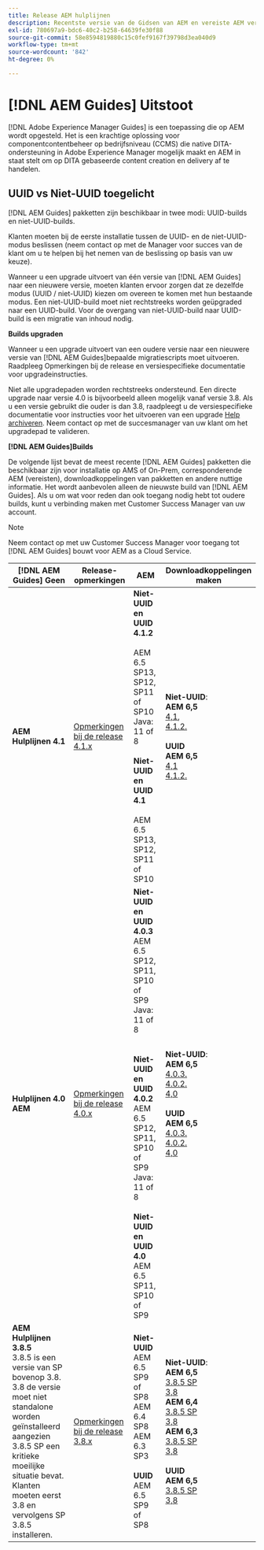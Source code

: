 ```yaml
---
title: Release AEM hulplijnen
description: Recentste versie van de Gidsen van AEM en vereiste AEM versies
exl-id: 780697a9-bdc6-40c2-b258-64639fe30f88
source-git-commit: 58e8594819880c15c0fef9167f39798d3ea040d9
workflow-type: tm+mt
source-wordcount: '842'
ht-degree: 0%

---
```


# [!DNL AEM Guides] Uitstoot

[!DNL Adobe Experience Manager Guides] is een toepassing die op AEM wordt opgesteld. Het is een krachtige oplossing voor componentcontentbeheer op bedrijfsniveau (CCMS) die native DITA-ondersteuning in Adobe Experience Manager mogelijk maakt en AEM in staat stelt om op DITA gebaseerde content creation en delivery af te handelen.

## UUID vs Niet-UUID toegelicht

[!DNL AEM Guides] pakketten zijn beschikbaar in twee modi: UUID-builds en niet-UUID-builds.

Klanten moeten bij de eerste installatie tussen de UUID- en de niet-UUID-modus beslissen (neem contact op met de Manager voor succes van de klant om u te helpen bij het nemen van de beslissing op basis van uw keuze).

Wanneer u een upgrade uitvoert van één versie van [!DNL AEM Guides] naar een nieuwere versie, moeten klanten ervoor zorgen dat ze dezelfde modus (UUID / niet-UUID) kiezen om overeen te komen met hun bestaande modus. Een niet-UUID-build moet niet rechtstreeks worden geüpgraded naar een UUID-build. Voor de overgang van niet-UUID-build naar UUID-build is een migratie van inhoud nodig.

**Builds upgraden**

Wanneer u een upgrade uitvoert van een oudere versie naar een nieuwere versie van [!DNL AEM Guides]bepaalde migratiescripts moet uitvoeren. Raadpleeg Opmerkingen bij de release en versiespecifieke documentatie voor upgradeinstructies.

Niet alle upgradepaden worden rechtstreeks ondersteund. Een directe upgrade naar versie 4.0 is bijvoorbeeld alleen mogelijk vanaf versie 3.8. Als u een versie gebruikt die ouder is dan 3.8, raadpleegt u de versiespecifieke documentatie voor instructies voor het uitvoeren van een upgrade [Help archiveren](https://helpx.adobe.com/xml-documentation-for-experience-manager/archive.html).
Neem contact op met de succesmanager van uw klant om het upgradepad te valideren.

**[!DNL AEM Guides]Builds**

De volgende lijst bevat de meest recente [!DNL AEM Guides] pakketten die beschikbaar zijn voor installatie op AMS of On-Prem, corresponderende AEM (vereisten), downloadkoppelingen van pakketten en andere nuttige informatie. Het wordt aanbevolen alleen de nieuwste build van [!DNL AEM Guides]. Als u om wat voor reden dan ook toegang nodig hebt tot oudere builds, kunt u verbinding maken met Customer Success Manager van uw account.

>[!NOTE]
>
>Neem contact op met uw Customer Success Manager voor toegang tot [!DNL AEM Guides] bouwt voor AEM as a Cloud Service.

| [!DNL AEM Guides] Geen | Release-opmerkingen | AEM | Downloadkoppelingen maken |
|---|---|---|---|
| **AEM Hulplijnen 4.1** | [Opmerkingen bij de release 4.1.x](https://experienceleague.adobe.com/docs/experience-manager-guides-learn/tutorials/release-info/release-notes/on-prem-release-notes/release-notes-4.1.html) | **Niet-UUID en UUID 4.1.2**<br><br> AEM 6.5 SP13, SP12, SP11 of SP10 <br>Java: 11 of 8 <br><br>**Niet-UUID en UUID 4.1**<br><br> AEM 6.5 SP13, SP12, SP11 of SP10 | **Niet-UUID**: <br> **AEM 6,5** <br>[4,1](https://experience.adobe.com/#/downloads/content/software-distribution/en/aem.html?package=%2Fcontent%2Fsoftware-distribution%2Fen%2Fdetails.html%2Fcontent%2Fdam%2Faem%2Fpublic%2Faemdox%2F4-1%2F4-1-non-uuid%2Fcom.adobe.fmdita-6.5-4.1.159.zip), <br>[4.1.2.](https://experience.adobe.com/#/downloads/content/software-distribution/en/aem.html?package=%2Fcontent%2Fsoftware-distribution%2Fen%2Fdetails.html%2Fcontent%2Fdam%2Faem%2Fpublic%2Faemdox%2F4-1-2%2F4-1-2-non-uuid%2Fcom.adobe.fmdita-6.5-sp-4.1.2.11.zip)<br><br> **UUID** <br>**AEM 6,5**  <br>[4,1](https://experience.adobe.com/#/downloads/content/software-distribution/en/aem.html?package=%2Fcontent%2Fsoftware-distribution%2Fen%2Fdetails.html%2Fcontent%2Fdam%2Faem%2Fpublic%2Faemdox%2F4-1%2F4-1-uuid%2Fcom.adobe.fmdita-6.5-uuid-4.1.159.zip) <br>[4.1.2.](https://experience.adobe.com/#/downloads/content/software-distribution/en/aem.html?package=%2Fcontent%2Fsoftware-distribution%2Fen%2Fdetails.html%2Fcontent%2Fdam%2Faem%2Fpublic%2Faemdox%2F4-1-2%2F4-1-2-uuid%2Fcom.adobe.fmdita.uuid-6.5-sp-4.1.2.11.zip) |
| **Hulplijnen 4.0 AEM** | [Opmerkingen bij de release 4.0.x](https://helpx.adobe.com/xml-documentation-for-experience-manager/release-note/release-notes-xml-documentation-solution-4-0.html) | **Niet-UUID en UUID 4.0.3**<br> AEM 6.5 SP12, SP11, SP10 of SP9 <br>Java: 11 of 8 <br><br> <br>**Niet-UUID en UUID 4.0.2** <br> AEM 6.5 SP12, SP11, SP10 of SP9 <br>Java: 11 of 8 <br><br> **Niet-UUID en UUID 4.0** <br> AEM 6.5 SP11, SP10 of SP9 | **Niet-UUID**: <br> **AEM 6,5** <br>[4.0.3.](https://experience.adobe.com/#/downloads/content/software-distribution/en/aem.html?package=%2Fcontent%2Fsoftware-distribution%2Fen%2Fdetails.html%2Fcontent%2Fdam%2Faem%2Fpublic%2Faemdox%2F4-0-3%2F4-0-2-non-uuid%2Fcom.adobe.fmdita-6.5-hotfix-4.0.3.1.zip)<br>[4.0.2.](https://experience.adobe.com/#/downloads/content/software-distribution/en/aem.html?package=%2Fcontent%2Fsoftware-distribution%2Fen%2Fdetails.html%2Fcontent%2Fdam%2Faem%2Fpublic%2Faemdox%2F4-0-2%2F4-0-2-non-uuid%2Fcom.adobe.fmdita-6.5-sp-4.0.2.10.zip)  <br> [4,0](https://experience.adobe.com/#/downloads/content/software-distribution/en/aem.html?package=/content/software-distribution/en/details.html/content/dam/aem/public/aemdox/4-0/4-0-non-uuid/com.adobe.fmdita-6.5-4.0.70.zip)  <br><br> **UUID** <br>**AEM 6,5**  <br>[4.0.3.](https://experience.adobe.com/#/downloads/content/software-distribution/en/aem.html?package=%2Fcontent%2Fsoftware-distribution%2Fen%2Fdetails.html%2Fcontent%2Fdam%2Faem%2Fpublic%2Faemdox%2F4-0-3%2F4-0-3-uuid%2Fcom.adobe.fmdita.uuid-6.5-hotfix-4.0.3.1.zip) <br>[4.0.2.](https://experience.adobe.com/#/downloads/content/software-distribution/en/aem.html?package=%2Fcontent%2Fsoftware-distribution%2Fen%2Fdetails.html%2Fcontent%2Fdam%2Faem%2Fpublic%2Faemdox%2F4-0-2%2F4-0-2-uuid%2Fcom.adobe.fmdita.uuid-6.5-sp-4.0.2.10.zip)<br> [4,0](https://experience.adobe.com/#/downloads/content/software-distribution/en/aem.html?package=/content/software-distribution/en/details.html/content/dam/aem/public/aemdox/4-0/4-0-uuid/com.adobe.fmdita-6.5-uuid-4.0.70.zip) |
| **AEM Hulplijnen 3.8.5** <br> 3.8.5 is een versie van SP bovenop 3.8. <br>3.8 de versie moet niet standalone worden geïnstalleerd aangezien 3.8.5 SP een kritieke moeilijke situatie bevat. <br>Klanten moeten eerst 3.8 en vervolgens SP 3.8.5 installeren. | [Opmerkingen bij de release 3.8.x](https://helpx.adobe.com/xml-documentation-for-experience-manager/release-note/release-notes-xml-documentation-solution-3-8.html) | **Niet-UUID** <br> AEM 6.5 SP9 of SP8 <br> AEM 6.4 SP8 <br> AEM 6.3 SP3 <br><br> **UUID** <br> AEM 6.5 SP9 of SP8 | **Niet-UUID**: <br> **AEM 6,5** <br> [3.8.5 SP](https://experience.adobe.com/#/downloads/content/software-distribution/en/aem.html?package=/content/software-distribution/en/details.html/content/dam/aem/public/aemdox/3-8-5/com.adobe.fmdita-6.5-hotfix-3.8.5.2.zip) <br>[3,8](https://experience.adobe.com/#/downloads/content/software-distribution/en/aem.html?package=/content/software-distribution/en/details.html/content/dam/aem/public/aemdox/3-8/com.adobe.fmdita-6.5-3.8.166.zip)<br> **AEM 6,4** <br> [3.8.5 SP](https://experience.adobe.com/#/downloads/content/software-distribution/en/aem.html?package=/content/software-distribution/en/details.html/content/dam/aem/public/aemdox/3-8-5/com.adobe.fmdita-6.4-hotfix-3.8.5.1.zip) <br>[3,8](https://experience.adobe.com/#/downloads/content/software-distribution/en/aem.html?package=/content/software-distribution/en/details.html/content/dam/aem/public/aemdox/3-8/com.adobe.fmdita-6.4-3.8.166.zip) <br> **AEM 6,3** <br> [3.8.5 SP](https://experience.adobe.com/#/downloads/content/software-distribution/en/aem.html?package=/content/software-distribution/en/details.html/content/dam/aem/public/aemdox/3-8-5/com.adobe.fmdita-6.3-hotfix-3.8.5.1.zip) <br>[3,8](https://experience.adobe.com/#/downloads/content/software-distribution/en/aem.html?package=/content/software-distribution/en/details.html/content/dam/aem/public/aemdox/3-8/com.adobe.fmdita-6.3-3.8.166.zip) <br><br> **UUID** <br>**AEM 6,5** <br> [3.8.5 SP](https://experience.adobe.com/#/downloads/content/software-distribution/en/aem.html?package=/content/software-distribution/en/details.html/content/dam/aem/public/aemdox/3-8-5uuid/com.adobe.fmdita.uuid-6.5-hotfix-3.8.5.2.zip) <br> [3,8](https://experience.adobe.com/#/downloads/content/software-distribution/en/aem.html?package=/content/software-distribution/en/details.html/content/dam/aem/public/aemdox/3-8uuid/com.adobe.fmdita.uuid-6.5-3.8.168.zip) |
